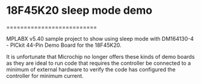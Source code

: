 # 18F45K20 sleep mode demo
==========================

MPLABX v5.40 sample project to show using sleep mode with 
DM164130-4 - PICkit 44-Pin Demo Board for the 18F45K20.

It is unfortunate that Microchip no longer offers these 
kinds of demo boards as they are ideal to run code that 
requires the controller be connected to a minimum of 
external hardware to verify the code has configured the 
controller for minimum current.


